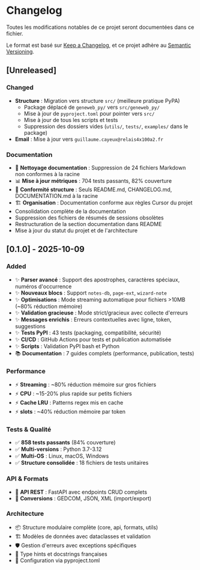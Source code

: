 # Changelog

Toutes les modifications notables de ce projet seront documentées dans ce fichier.

Le format est basé sur [Keep a Changelog](https://keepachangelog.com/fr/1.0.0/),
et ce projet adhère au [Semantic Versioning](https://semver.org/spec/v2.0.0.html).

## [Unreleased]

### Changed
- **Structure** : Migration vers structure `src/` (meilleure pratique PyPA)
  - Package déplacé de `geneweb_py/` vers `src/geneweb_py/`
  - Mise à jour de `pyproject.toml` pour pointer vers `src/`
  - Mise à jour de tous les scripts et tests
  - Suppression des dossiers vides (`utils/`, `tests/`, `examples/` dans le package)
- **Email** : Mise à jour vers `guillaume.cayeux@relais4x100a2.fr`

### Documentation
- 🧹 **Nettoyage documentation** : Suppression de 24 fichiers Markdown non conformes à la racine
- 📊 **Mise à jour métriques** : 704 tests passants, 82% couverture
- 📝 **Conformité structure** : Seuls README.md, CHANGELOG.md, DOCUMENTATION.md à la racine
- 🏗️ **Organisation** : Documentation conforme aux règles Cursor du projet
- Consolidation complète de la documentation
- Suppression des fichiers de résumés de sessions obsolètes
- Restructuration de la section documentation dans README
- Mise à jour du statut du projet et de l'architecture

## [0.1.0] - 2025-10-09

### Added
- ✨ **Parser avancé** : Support des apostrophes, caractères spéciaux, numéros d'occurrence
- ✨ **Nouveaux blocs** : Support `notes-db`, `page-ext`, `wizard-note`
- ✨ **Optimisations** : Mode streaming automatique pour fichiers >10MB (~80% réduction mémoire)
- ✨ **Validation gracieuse** : Mode strict/gracieux avec collecte d'erreurs
- ✨ **Messages enrichis** : Erreurs contextuelles avec ligne, token, suggestions
- ✨ **Tests PyPI** : 43 tests (packaging, compatibilité, sécurité)
- ✨ **CI/CD** : GitHub Actions pour tests et publication automatisée
- ✨ **Scripts** : Validation PyPI bash et Python
- 📚 **Documentation** : 7 guides complets (performance, publication, tests)

### Performance
- ⚡ **Streaming** : ~80% réduction mémoire sur gros fichiers
- ⚡ **CPU** : ~15-20% plus rapide sur petits fichiers
- ⚡ **Cache LRU** : Patterns regex mis en cache
- ⚡ **__slots__** : ~40% réduction mémoire par token

### Tests & Qualité
- ✅ **858 tests passants** (84% couverture)
- ✅ **Multi-versions** : Python 3.7-3.12
- ✅ **Multi-OS** : Linux, macOS, Windows
- ✅ **Structure consolidée** : 18 fichiers de tests unitaires

### API & Formats
- 🔌 **API REST** : FastAPI avec endpoints CRUD complets
- 🔄 **Conversions** : GEDCOM, JSON, XML (import/export)

### Architecture
- 📦 Structure modulaire complète (core, api, formats, utils)
- 🏗️ Modèles de données avec dataclasses et validation
- 🛡️ Gestion d'erreurs avec exceptions spécifiques
- 🎨 Type hints et docstrings françaises
- 🔧 Configuration via pyproject.toml

